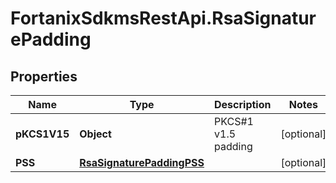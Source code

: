 # FortanixSdkmsRestApi.RsaSignaturePadding

## Properties
Name | Type | Description | Notes
------------ | ------------- | ------------- | -------------
**pKCS1V15** | **Object** | PKCS#1 v1.5 padding | [optional] 
**PSS** | [**RsaSignaturePaddingPSS**](RsaSignaturePaddingPSS.md) |  | [optional] 



